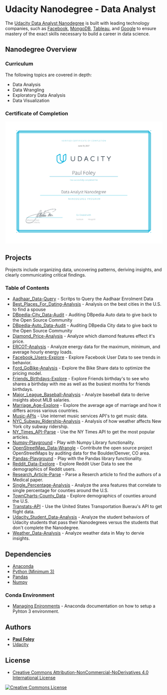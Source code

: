 # Udacity Nanodegree - Data Analyst

The [Udacity Data Analyst Nanodegree](https://www.udacity.com/course/data-analyst-nanodegree--nd002) is built with leading technology companies, such as [Facebook](https://www.facebook.com/), [MongoDB](https://www.mongodb.com/), [Tableau](https://www.tableau.com/), and [Google](https://www.google.com/) to ensure mastery of the exact skills necessary to build a career in data science.


## Nanodegree Overview

### Curriculum
The following topics are covered in depth:

* Data Analysis
* Data Wrangling
* Exploratory Data Analysis
* Data Visualization

### Certificate of Completion

![Udacity Nanodegree Certificate Data Analyst](Certificate_Nanodegree-Data_Analyst.jpg?raw=true "Udacity Nanodegree Certificate Data Analyst")


## Projects

Projects include organizing data, uncovering patterns, deriving insights, and clearly communicating critical findings.

### Table of Contents

* [Aadhaar_Data-Query](Aadhaar_Data-Query) - Scritps to Query the Aadhaar Enrolment Data
* [Best_Places_For_Dating-Analysis](Best_Places_For_Dating-Analysis) - Analysis on the best cities in the U.S. to find a spouse
* [DBpedia-City_Data-Audit](DBpedia-City_Data-Audit) - Auditing DBpedia Auto data to give back to the Open Source Community
* [DBpedia-Auto_Data-Audit](DBpedia-Auto_Data-Audit) - Auditing DBpedia City data to give back to the Open Source Community
* [Diamond_Price-Analysis](Diamond_Price-Analysis) - Analyze which diamond features effect it's price.
* [ERCOT-Analysis](ERCOT-Analysis) - Analyze energy data for the maximum, minimum, and average hourly energy loads.
* [Facebook_Users-Explore](Facebook_Users-Explore) - Explore Facebook User Data to see trends in behavior.
* [Ford_GoBike-Analysis](Ford_GoBike-Analysis) - Explore the Bike Share data to optimize the pricing model.
* [Friends_Birthdays-Explore](Friends_Birthdays-Explore) - Explore Friends birthday's to see who shares a birthday with me as well as the busiest months for friends birthdays.
* [Major_League_Baseball-Analysis](Major_League_Baseball-Analysis) - Analyze baseball data to derive insights about MLB salaries.
* [Marriage_Age-Explore](Marriage_Age-Explore) - Explore the average age of marriage and how it differs across various countries.
* [Music-APIs](Music-APIs) - Use internet music services API's to get music data.
* [NYC_Subway_Ridership-Analysis](NYC_Subway_Ridership-Analysis) - Analysis of how weather affects New York city subway ridership.
* [NY_Times_API-Parse](NY_Times_API-Parse) - Use the NY Times API to get the most popular articles.
* [Numpy-Playground](Numpy-Playground) - Play with Numpy Library functionality.
* [OpenStreetMap_Data-Wrangle](OpenStreetMap_Data-Wrangle) - Contribute the open source project OpenStreetMaps by auditing data for the Boulder/Denver, CO area.
* [Pandas-Playground](Pandas-Playground) - Play with the Pandas library functionality.
* [Reddit_Data-Explore](Reddit_Data-Explore) - Explore Reddit User Data to see the demographics of Reddit users.
* [Research_Article-Parse](Research_Article-Parse) - Parse a Reserch article to find the authors of a Medical paper.
* [Single_Percentage-Analysis](Single_Percentage-Analysis) - Analyze the area features that correlate to single percentage for counties around the U.S.
* [TownCharts-County_Data](TownCharts-County_Data) - Explore demographics of counties around the U.S.
* [Transtats-API](Transtats-API) - Use the United States Transportation Buerau's API to get flight data.
* [Udacity_Student_Data-Analysis](Udacity_Student_Data-Analysis) - Analyze the student behaviors of Udacity students that pass their Nanodegrees versus the students that don't complete the Nanodegree.
* [Weather_Data-Analysis](Weather_Data-Analysis) - Analyze weather data in May to dervie insights.


## Dependencies

* [Anaconda](https://www.continuum.io/downloads)
* [Python (Minimum 3)](https://www.continuum.io/blog/developer-blog/python-3-support-anaconda)
* [Pandas](https://anaconda.org/anaconda/pandas)
* [Numpy](https://anaconda.org/anaconda/numpy)

### Conda Environment

* [Managing Enironments](https://conda.io/docs/using/envs.html) - Anaconda documentation on how to setup a Pyhton 3 environment.


## Authors

* **[Paul Foley](https://github.com/paulfoley)**
* [Udacity](https://www.udacity.com/)


## License

* <a rel="license" href="https://creativecommons.org/licenses/by-nc-nd/4.0/"> Creative Commons Attribution-NonCommercial-NoDerivatives 4.0 International License</a>

<a rel="license" href="https://creativecommons.org/licenses/by-nc-nd/4.0/">
	<img alt="Creative Commons License" style="border-width:0" src="https://i.creativecommons.org/l/by-nc-nd/4.0/88x31.png" />
</a>
